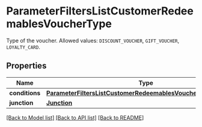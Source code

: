 # ParameterFiltersListCustomerRedeemablesVoucherType

Type of the voucher. Allowed values: `DISCOUNT_VOUCHER`, `GIFT_VOUCHER`, `LOYALTY_CARD`.

## Properties
Name | Type | Description | Notes
------------ | ------------- | ------------- | -------------
**conditions** | [**ParameterFiltersListCustomerRedeemablesVoucherTypeConditions**](ParameterFiltersListCustomerRedeemablesVoucherTypeConditions.md) |  | [optional] 
**junction** | [**Junction**](Junction.md) |  | [optional] 

[[Back to Model list]](../README.md#documentation-for-models) [[Back to API list]](../README.md#documentation-for-api-endpoints) [[Back to README]](../README.md)


